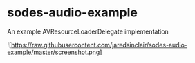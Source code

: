 # sodes-audio-example
An example AVResourceLoaderDelegate implementation

![https://raw.githubusercontent.com/jaredsinclair/sodes-audio-example/master/screenshot.png]
